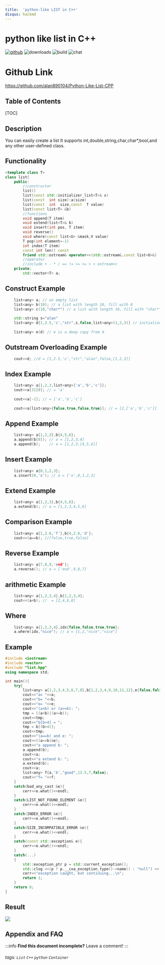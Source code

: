 ```yaml
---
title:  'python-like LIST in C++'
disqus: hackmd
---
```


python like list in C++
===
[ ![github](https://img.shields.io/badge/github-alan890104-brightgreen.svg)](https://github.com/alan890104/Python-Like-List-CPP)
![downloads](https://img.shields.io/static/v1?label=size&message=30KB&color=<SUCCESS>)
![build](https://img.shields.io/appveyor/ci/:user/:repo.svg)
![chat](https://img.shields.io/discord/:serverId.svg)

# Github Link
https://github.com/alan890104/Python-Like-List-CPP

## Table of Contents
[TOC]

## Description
You can easily create a list 
It supports int,double,string,char,char*,bool,and any other user-defined class.

## Functionality
```cpp
<template class T>
class list{
    public:
        //constructor
        list()
        list(const std::initializer_list<T>& x)
        list(const  int size):a(size)
        list(const  int  size,const  T value)
        list(const list<T> &b)
        //functions
        void append(T item)
        void extend(list<T>& b)
        void insert(int pos, T item)
        void reverse()
        void where(const list<U> &mask,V value)
        T pop(int element=-1)
        int index(T item)
        const int len() const
        friend std::ostream& operator<<(std::ostream&,const list<U>&)
        //operator
        //include + - * / == != >= <= > < ostream<<
    private:
        std::vector<T> a;
```

## Construct Example
```cpp
	list<any> a; // an empty list
	list<any> b(10); // a list with length 10, fill with 0
	list<any> c(10,"char*") // a list with length 10, fill with "char*"
	
	std::string s="alan"
	list<any> d{1,2.5,'c',"str",s,false,list<any>(1,2,3)} // initialize with {} 
	
	list<any> e(d) // e is a deep copy from d
```

## Outstream Overloading Example
```cpp
	cout<<d; //d = [1,2.5,'c',"str","alan",false,[1,2,3]]
```

## Index Example
```cpp
	list<any> a{1,2,3,list<any>{'a','b','c'}};
	cout<<a[3][0]; // = 'a'
	
	cout<<a[-1]; // = ['a','b','c']
	
	cout<<a[list<any>{false,true,false,true}]; // = [2,['a','b','c']]
```

## Append Example
```cpp
	list<any> a{1,2,3},b{4,5,6};
	a.append(b[0]); // a = [1,2,3,4]
	a.append(b);    // a = [1,2,3,[4,5,6]]
```

## Insert Example
```cpp
	list<any> a{0,1,2,3};
	a.insert(0,'x'); // a = ['x',0,1,2,3]
```

## Extend Example
```cpp
	list<any> a{1,2,3},b{4,5,6};
	a.extend(b); // a = [1,2,3,4,5,6]
```

## Comparison Example
```cpp
	list<any> a{1,2.6,'f'},b{4,2.6,'d'};
	cout<<(a==b); //[false,true,false]
```

## Reverse Example
```cpp
	list<any> a{7,8,9,'end'};
	a.reverse(); // a = ['end',9,8,7]
```

## arithmetic Example
```cpp
	list<any> a{1,2,3,4},b{1,2,3,4};
	cout<<(a+b); //  = [2,4,6,8]
```

## Where 
```cpp
	list<any> a{1,2,3,4},idx{false,false,true,true};
	a.where(idx,"nice"); // a = [1,2,"nice","nice"]
```

## Example
```cpp
#include <iostream>
#include <vector>
#include "list.hpp"
using namespace std;

int main(){
    try{
        list<any> a{1,2,3,4,5,6,7,8},b{1,2,3,4,9,10,11,12},e{false,false,false,true,true,true,true,true},tmp;
        cout<<"a= "<<a;
        cout<<"b= "<<b;
        cout<<"e= "<<e;
        cout<<"(a<b) or (a>=b): ";
        tmp = ((a<b)|(a>=b));
        cout<<tmp;
        cout<<"b[b>4] = ";
        tmp = b[(b>4)];
        cout<<tmp;
        cout<<"(a==b) and e: ";
        cout<<((a==b)&e);
        cout<<"a append b: ";
        a.append(b);
        cout<<a;
        cout<<"a extend b: ";
        a.extend(b);
        cout<<a;
        list<any> f{a,'b',"good",13.5,7,false};
        cout<<"f= "<<f;
    }
    catch(bad_any_cast &e){
        cerr<<e.what()<<endl;
    }
    catch(LIST_NOT_FOUND_ELEMENT &e){
        cerr<<e.what()<<endl;
    }
    catch(INDEX_ERROR &e){
        cerr<<e.what()<<endl;
    }
    catch(SIZE_INCOMPATIBLE_ERROR &e){
        cerr<<e.what()<<endl;
    }
    catch(const std::exception& e){
        cerr<<e.what()<<endl;
    }
    catch(...)
    {
        std::exception_ptr p = std::current_exception();
        std::clog <<(p ? p.__cxa_exception_type()->name() : "null") << std::endl;
        cerr<<"exception caught, but continuing...\n";
        return 1;
    }
    return 0;
}

```
## Result
![](https://i.imgur.com/pnZZ06W.png)


## Appendix and FAQ

:::info
**Find this document incomplete?** Leave a comment!
:::

###### tags: `List` `C++` `python` `Container`
